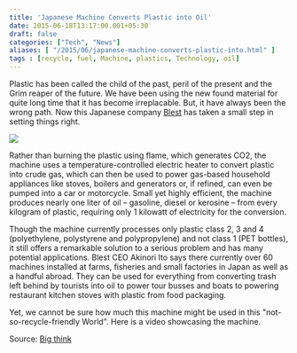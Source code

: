 ```yaml
---
title: 'Japanese Machine Converts Plastic into Oil'
date: 2015-06-18T13:17:00.001+05:30
draft: false
categories: ["Tech", "News"]
aliases: [ "/2015/06/japanese-machine-converts-plastic-into.html" ]
tags : [recycle, fuel, Machine, plastics, Technology, oil]
---
```


Plastic has been called the child of the past, peril of the present and the Grim reaper of the future. We have been using the new found material for quite long time that it has become irreplacable. But, it have always been the wrong path. Now this Japanese company [Blest](https://www.blest.co.jp/) has taken a small step in setting things right.  

[![](https://www.brainpickings.org/bigthink/plasticoil.png)](https://www.brainpickings.org/bigthink/plasticoil.png)

  
Rather than burning the plastic using flame, which generates CO2, the machine uses a temperature-controlled electric heater to convert plastic into crude gas, which can then be used to power gas-based household appliances like stoves, boilers and generators or, if refined, can even be pumped into a car or motorcycle. Small yet highly efficient, the machine produces nearly one liter of oil – gasoline, diesel or kerosine – from every kilogram of plastic, requiring only 1 kilowatt of electricity for the conversion.  
  
Though the machine currently processes only plastic class 2, 3 and 4 (polyethylene, polystyrene and polypropylene) and not class 1 (PET bottles), it still offers a remarkable solution to a serious problem and has many potential applications. Blest CEO Akinori Ito says there currently over 60 machines installed at farms, fisheries and small factories in Japan as well as a handful abroad. They can be used for everything from converting trash left behind by tourists into oil to power tour busses and boats to powering restaurant kitchen stoves with plastic from food packaging.  
  
Yet, we cannot be sure how much this machine might be used in this "not-so-recycle-friendly World". Here is a video showcasing the machine.  

Source: [Big think](https://bigthink.com/design-for-good/japanese-machine-converts-plastic-to-oil)